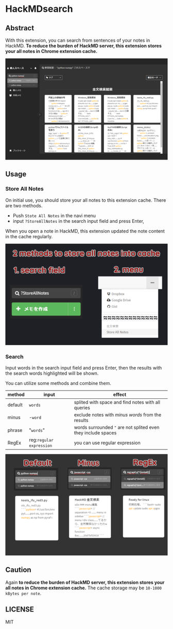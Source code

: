 # HackMDsearch

## Abstract

With this extension, you can search from sentences of your notes in HackMD.
**To reduce the burden of HackMD server, this extension stores your all notes in Chrome extension cache.**

![](img/HackMDSearch_sss1.png)

## Usage

### Store All Notes
On initial use, you should store your all notes to this extension cache. There are two methods.
- Push `Stote All Notes` in the navi menu
- input `?StoreAllNotes` in the search input field and press Enter,

When you open a note in HackMD, this extension updated the note content in the cache regularly.

![](img/HackMDsearch_ss5.png)

### Search
Input words in the search input field and press Enter, then the results with the search words highlighted will be shown.

You can utilize some methods and combine them.

|method|input|effect|
|-|-|-|
|default|`words`|splited with space and find notes with all queries|
|minus|-`word`|exclude notes with _minus words_ from the results|
|phrase|"`words`"|words surrounded `"` are not splited even they include spaces|
|RegEx|reg:`regular expression`|you can use regular expression|

![](img/HackMDsearch_ss4.png)

## Caution
Again **to reduce the burden of HackMD server, this extension stores your all notes in Chrome extension cache.**
The cache storage may be `10-1000 kBytes per note`.

## LICENSE

MIT
